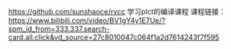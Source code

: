https://github.com/sunshaoce/rvcc
学习plct的编译课程
课程链接：https://www.bilibili.com/video/BV1gY4y1E7Ue/?spm_id_from=333.337.search-card.all.click&vd_source=27c8010047c064f1a2d7614243f7f595
